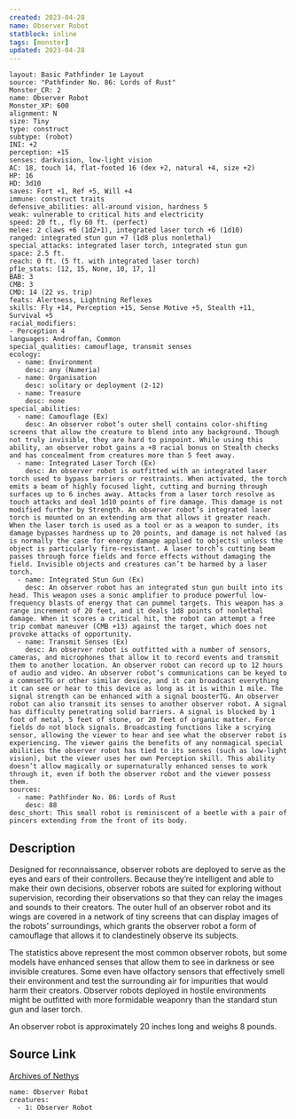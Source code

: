 ```yaml
---
created: 2023-04-28
name: Observer Robot
statblock: inline
tags: [monster]
updated: 2023-04-28
---
```

```statblock
layout: Basic Pathfinder 1e Layout
source: "Pathfinder No. 86: Lords of Rust"
Monster_CR: 2
name: Observer Robot
Monster_XP: 600
alignment: N
size: Tiny
type: construct
subtype: (robot)
INI: +2
perception: +15
senses: darkvision, low-light vision
AC: 18, touch 14, flat-footed 16 (dex +2, natural +4, size +2)
HP: 16
HD: 3d10
saves: Fort +1, Ref +5, Will +4
immune: construct traits
defensive_abilities: all-around vision, hardness 5
weak: vulnerable to critical hits and electricity
speed: 20 ft., fly 60 ft. (perfect)
melee: 2 claws +6 (1d2+1), integrated laser torch +6 (1d10)
ranged: integrated stun gun +7 (1d8 plus nonlethal)
special_attacks: integrated laser torch, integrated stun gun
space: 2.5 ft.
reach: 0 ft. (5 ft. with integrated laser torch)
pf1e_stats: [12, 15, None, 10, 17, 1]
BAB: 3
CMB: 3
CMD: 14 (22 vs. trip)
feats: Alertness, Lightning Reflexes
skills: Fly +14, Perception +15, Sense Motive +5, Stealth +11, Survival +5
racial_modifiers:
- Perception 4
languages: Androffan, Common
special_qualities: camouflage, transmit senses
ecology:
  - name: Environment
    desc: any (Numeria)
  - name: Organisation
    desc: solitary or deployment (2-12)
  - name: Treasure
    desc: none
special_abilities:
  - name: Camouflage (Ex)
    desc: An observer robot’s outer shell contains color-shifting screens that allow the creature to blend into any background. Though not truly invisible, they are hard to pinpoint. While using this ability, an observer robot gains a +8 racial bonus on Stealth checks and has concealment from creatures more than 5 feet away.
  - name: Integrated Laser Torch (Ex)
    desc: An observer robot is outfitted with an integrated laser torch used to bypass barriers or restraints. When activated, the torch emits a beam of highly focused light, cutting and burning through surfaces up to 6 inches away. Attacks from a laser torch resolve as touch attacks and deal 1d10 points of fire damage. This damage is not modified further by Strength. An observer robot’s integrated laser torch is mounted on an extending arm that allows it greater reach. When the laser torch is used as a tool or as a weapon to sunder, its damage bypasses hardness up to 20 points, and damage is not halved (as is normally the case for energy damage applied to objects) unless the object is particularly fire-resistant. A laser torch’s cutting beam passes through force fields and force effects without damaging the field. Invisible objects and creatures can’t be harmed by a laser torch.
  - name: Integrated Stun Gun (Ex)
    desc: An observer robot has an integrated stun gun built into its head. This weapon uses a sonic amplifier to produce powerful low-frequency blasts of energy that can pummel targets. This weapon has a range increment of 20 feet, and it deals 1d8 points of nonlethal damage. When it scores a critical hit, the robot can attempt a free trip combat maneuver (CMB +13) against the target, which does not provoke attacks of opportunity.
  - name: Transmit Senses (Ex)
    desc: An observer robot is outfitted with a number of sensors, cameras, and microphones that allow it to record events and transmit them to another location. An observer robot can record up to 12 hours of audio and video. An observer robot’s communications can be keyed to a commsetTG or other similar device, and it can broadcast everything it can see or hear to this device as long as it is within 1 mile. The signal strength can be enhanced with a signal boosterTG. An observer robot can also transmit its senses to another observer robot. A signal has difficulty penetrating solid barriers. A signal is blocked by 1 foot of metal, 5 feet of stone, or 20 feet of organic matter. Force fields do not block signals. Broadcasting functions like a scrying sensor, allowing the viewer to hear and see what the observer robot is experiencing. The viewer gains the benefits of any nonmagical special abilities the observer robot has tied to its senses (such as low-light vision), but the viewer uses her own Perception skill. This ability doesn’t allow magically or supernaturally enhanced senses to work through it, even if both the observer robot and the viewer possess them.
sources:
  - name: Pathfinder No. 86: Lords of Rust
    desc: 88
desc_short: This small robot is reminiscent of a beetle with a pair of pincers extending from the front of its body.
```
## Description
Designed for reconnaissance, observer robots are deployed to serve as the eyes and ears of their controllers. Because they’re intelligent and able to make their own decisions, observer robots are suited for exploring without supervision, recording their observations so that they can relay the images and sounds to their creators. The outer hull of an observer robot and its wings are covered in a network of tiny screens that can display images of the robots’ surroundings, which grants the observer robot a form of camouflage that allows it to clandestinely observe its subjects.

The statistics above represent the most common observer robots, but some models have enhanced senses that allow them to see in darkness or see invisible creatures. Some even have olfactory sensors that effectively smell their environment and test the surrounding air for impurities that would harm their creators. Observer robots deployed in hostile environments might be outfitted with more formidable weaponry than the standard stun gun and laser torch.

An observer robot is approximately 20 inches long and weighs 8 pounds.
## Source Link
[Archives of Nethys](https://aonprd.com/MonsterDisplay.aspx?ItemName=Observer%20Robot)
```encounter-table
name: Observer Robot
creatures:
  - 1: Observer Robot
```
